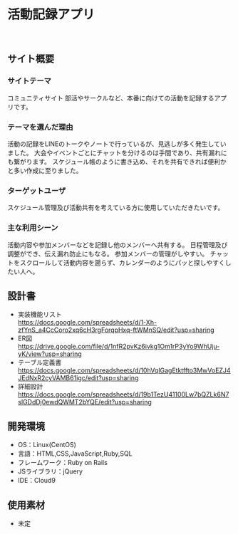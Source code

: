 # 活動記録アプリ
​
## サイト概要
### サイトテーマ
コミュニティサイト
部活やサークルなど、本番に向けての活動を記録するアプリです。
​
### テーマを選んだ理由
活動の記録をLINEのトークやノートで行っているが、見逃しが多く発生していました。
大会やイベントごとにチャットを分けるのは手間であり、共有漏れにも繋がります。
スケジュール帳のように書き込め、それを共有できれば便利かと多い作成に至りました。
​
### ターゲットユーザ
スケジュール管理及び活動共有を考えている方に使用していただきたいです。
​
### 主な利用シーン
活動内容や参加メンバーなどを記録し他のメンバーへ共有する。
日程管理及び調整ができ、伝え漏れ防止にもなる。
参加メンバーの管理がしやすい。
チャットをスクロールして活動内容を遡らず、カレンダーのようにパッと探しやすくしたい人へ。
​
## 設計書
- 実装機能リスト</br>
https://docs.google.com/spreadsheets/d/1-Xh-zfYnS_a4CcCoro2xq6cH3rgForqpHxq-ftWMnSQ/edit?usp=sharing
- ER図</br>
https://drive.google.com/file/d/1nfR2pvKz6ivkg1Om1rP3yYo9WhUju-yK/view?usp=sharing
- テーブル定義書</br>
https://docs.google.com/spreadsheets/d/10hVqIGagEtktffto3MwVoEZJ4JEdNxR2cyVAMB61igc/edit?usp=sharing
- 詳細設計</br>
https://docs.google.com/spreadsheets/d/19b1TezU41100Lw7bQZLk6N7slGDdDj0ewdQWMT2bYQE/edit?usp=sharing
​
## 開発環境
- OS：Linux(CentOS)
- 言語：HTML,CSS,JavaScript,Ruby,SQL
- フレームワーク：Ruby on Rails
- JSライブラリ：jQuery
- IDE：Cloud9
​
## 使用素材
- 未定
<!-- 外部サービスの画像素材・音声素材を使用した場合は、必ずサービス名とURLを明記してください。
- アプリケーションの実装に使用したgem/bootstrapのリファレンスなどの記載は不要です。
- 使用しない場合は、使用素材の項目をREADMEから削除してください。-->
